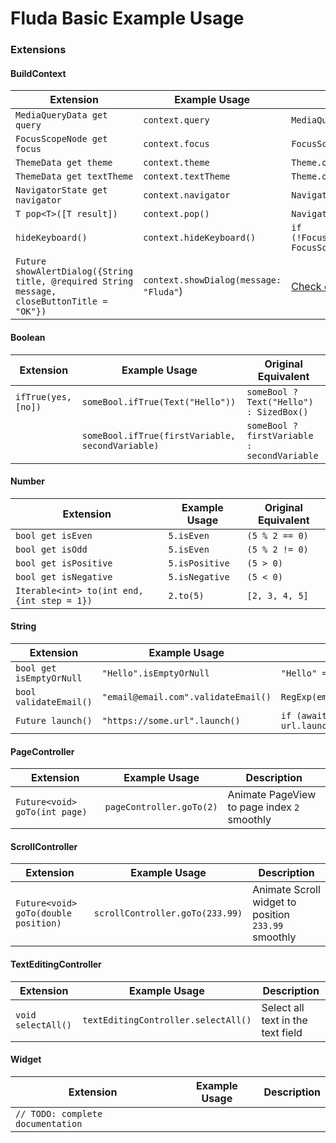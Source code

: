 # Fluda Basic Example Usage
### Extensions
#### BuildContext
|Extension|Example Usage|Original Equivalent|
|---|---|---|
|`MediaQueryData get query`|`context.query`|`MediaQuery.of(context)`|
|`FocusScopeNode get focus`|`context.focus`|`FocusScope.of(context)`|
|`ThemeData get theme`|`context.theme`|`Theme.of(context)`|
|`ThemeData get textTheme`|`context.textTheme`|`Theme.of(context).textTheme`|
|`NavigatorState get navigator`|`context.navigator`|`Navigator.of(context)`|
|`T pop<T>([T result])`|`context.pop()`|`Navigator.of(context).pop()`|
|`hideKeyboard()`|`context.hideKeyboard()`|`if (!FocusScope.of(context).hasPrimaryFocus) FocusScope.of(context).unfocus()`|
|`Future showAlertDialog({String title, @required String message, closeButtonTitle = "OK"})`|`context.showDialog(message: "Fluda"`)|[Check out the code](https://github.com/simonpham/fluda/blob/master/lib/extension/build_context_ext.dart)|

#### Boolean
|Extension|Example Usage|Original Equivalent|
|---|---|---|
|`ifTrue(yes, [no])`|`someBool.ifTrue(Text("Hello"))`|`someBool ? Text("Hello") : SizedBox()`|
| |`someBool.ifTrue(firstVariable, secondVariable)`|`someBool ? firstVariable : secondVariable`|

#### Number
|Extension|Example Usage|Original Equivalent|
|---|---|---|
|`bool get isEven`|`5.isEven`|`(5 % 2 == 0)`|
|`bool get isOdd`|`5.isEven`|`(5 % 2 != 0)`|
|`bool get isPositive`|`5.isPositive`|`(5 > 0)`|
|`bool get isNegative`|`5.isNegative`|`(5 < 0)`|
|`Iterable<int> to(int end, {int step = 1})`|`2.to(5)`|`[2, 3, 4, 5]`|

#### String
|Extension|Example Usage|Original Equivalent|
|---|---|---|
|`bool get isEmptyOrNull`|`"Hello".isEmptyOrNull`|`"Hello" == null ⎮⎮ isEmpty`|
|`bool validateEmail()`|`"email@email.com".validateEmail()`|`RegExp(emailRegex).hasMatch("email@email.com")`|
|`Future launch()`|`"https://some.url".launch()`|`if (await url.canLaunch(this)) url.launch(this)`|

#### PageController

|Extension|Example Usage|Description|
|---|---|---|
|`Future<void> goTo(int page)`|`pageController.goTo(2)`|Animate PageView to page index `2` smoothly|

#### ScrollController

|Extension|Example Usage|Description|
|---|---|---|
|`Future<void> goTo(double position)`|`scrollController.goTo(233.99)`|Animate Scroll widget to position `233.99` smoothly|


#### TextEditingController

|Extension|Example Usage|Description|
|---|---|---|
|`void selectAll()`|`textEditingController.selectAll()`|Select all text in the text field|

#### Widget

|Extension|Example Usage|Description|
|---|---|---|
|`// TODO: complete documentation`| | |